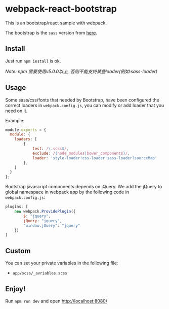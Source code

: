 webpack-react-bootstrap
=================

This is an bootstrap/react sample with webpack.

The bootstrap is the `sass` version from [here](https://github.com/twbs/bootstrap-sass). 

Install
-----
Just run `npm install` is ok.

*Note: npm 需要使用v5.0.0以上, 否则不能支持某些loader(例如:sass-loader)*

Usage
-----

Some sass/css/fonts that needed by Bootstrap, have been configured the correct loaders in `webpack.config.js`, you can modify or add loader that you need on it.
 
 Example:

``` javascript
module.exports = {
  module: {
    loaders: [
        {
            test: /\.scss$/,
            exclude: /(node_modules|bower_components)/,
            loader: 'style-loader!css-loader!sass-loader?sourceMap'
        },
    ]
  }
};
```

Bootstrap javascript components depends on jQuery.
We add the jQuery to global namespace in webpack app by the following code in `webpack.config.js`:

``` javascript
plugins: [
    new webpack.ProvidePlugin({
        $: "jquery",
        jQuery: "jquery",
        "window.jQuery": "jquery"
    })
]
```

Custom
-----

You can set your private variables in the following file:

* `app/scss/_avriables.scss`


Enjoy!
-----

Run `npm run dev` and open [http://localhost:8080/](http://localhost:8080/)